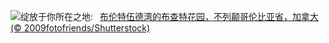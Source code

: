![](https://www.bing.com/th?id=OHR.ButchartFlowers_ZH-CN6692930571_UHD.jpg&w=1000)绽放于你所在之地:&nbsp;&ensp;[布伦特伍德湾的布查特花园，不列颠哥伦比亚省，加拿大 (© 2009fotofriends/Shutterstock)](https://www.bing.com/th?id=OHR.ButchartFlowers_ZH-CN6692930571_UHD.jpg)
<br><br/>
